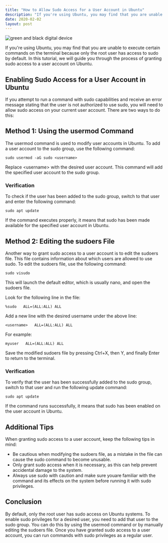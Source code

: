 ```yaml
---
title: "How to Allow Sudo Access for a User Account in Ubuntu"
description: "If you're using Ubuntu, you may find that you are unable to execute certain commands on the terminal because only the root user has access to sudo by default. In this tutorial, we will guide you through the process of granting sudo access to a user account on Ubuntu."
date: 2020-02-02
layout: post
---
```


<article>
  <img alt="green and black digital device" src="https://images.unsplash.com/photo-1629654291663-b91ad427698f?crop=entropy&amp;cs=tinysrgb&amp;fit=max&amp;fm=jpg&amp;ixid=Mnw0NDU0ODN8MHwxfHNlYXJjaHwxfHxIb3clMjB0byUyMEFsbG93JTIwU3VkbyUyMEFjY2VzcyUyMGZvciUyMGElMjBVc2VyJTIwQWNjb3VudCUyMGluJTIwVWJ1bnR1fGVufDB8MHx8fDE2ODM2NjA5Njg&amp;ixlib=rb-4.0.3&amp;q=80&amp;w=1080"/>
  <p>If you're using Ubuntu, you may find that you are unable to execute certain commands on the terminal because only the root user has access to sudo by default. In this tutorial, we will guide you through the process of granting sudo access to a user account on Ubuntu.</p>
  <h2>Enabling Sudo Access for a User Account in Ubuntu</h2>
  <p>If you attempt to run a command with sudo capabilities and receive an error message stating that the user is not authorized to use sudo, you will need to allow sudo access on your current user account. There are two ways to do this:</p>
  <h2>Method 1: Using the usermod Command</h2>
  <p>The usermod command is used to modify user accounts in Ubuntu. To add a user account to the sudo group, use the following command:</p>
  <pre><code>sudo usermod -aG sudo &lt;username&gt;</code></pre>
  <p>Replace &lt;username&gt; with the desired user account. This command will add the specified user account to the sudo group.</p>
  <h3>Verification</h3>
  <p>To check if the user has been added to the sudo group, switch to that user and enter the following command:</p>
  <pre><code>sudo apt update</code></pre>
  <p>If the command executes properly, it means that sudo has been made available for the specified user account in Ubuntu.</p>
  <h2>Method 2: Editing the sudoers File</h2>
  <p>Another way to grant sudo access to a user account is to edit the sudoers file. This file contains information about which users are allowed to use sudo. To edit the sudoers file, use the following command:</p>
  <pre><code>sudo visudo</code></pre>
  <p>This will launch the default editor, which is usually nano, and open the sudoers file.</p>
  <p>Look for the following line in the file:</p>
  <pre><code>%sudo   ALL=(ALL:ALL) ALL</code></pre>
  <p>Add a new line with the desired username under the above line:</p>
  <pre><code>&lt;username&gt;   ALL=(ALL:ALL) ALL</code></pre>
  <p>For example:</p>
  <pre><code>myuser   ALL=(ALL:ALL) ALL</code></pre>
  <p>Save the modified sudoers file by pressing Ctrl+X, then Y, and finally Enter to return to the terminal.</p>
  <h3>Verification</h3>
  <p>To verify that the user has been successfully added to the sudo group, switch to that user and run the following update command:</p>
  <pre><code>sudo apt update</code></pre>
  <p>If the command runs successfully, it means that sudo has been enabled on the user account in Ubuntu.</p>
  <h2>Additional Tips</h2>
  <p>When granting sudo access to a user account, keep the following tips in mind:</p>
  <ul>
    <li>Be cautious when modifying the sudoers file, as a mistake in the file can cause the sudo command to become unusable.</li>
    <li>Only grant sudo access when it is necessary, as this can help prevent accidental damage to the system.</li>
    <li>Always use sudo with caution and make sure youare familiar with the command and its effects on the system before running it with sudo privileges.</li>
  </ul>
  <h2>Conclusion</h2>
  <p>By default, only the root user has sudo access on Ubuntu systems. To enable sudo privileges for a desired user, you need to add that user to the sudo group. You can do this by using the usermod command or by manually editing the sudoers file. Once you have granted sudo access to a user account, you can run commands with sudo privileges as a regular user.</p>
</article>